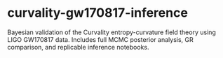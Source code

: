 # curvality-gw170817-inference
Bayesian validation of the Curvality entropy-curvature field theory using LIGO GW170817 data. Includes full MCMC posterior analysis, GR comparison, and replicable inference notebooks.
